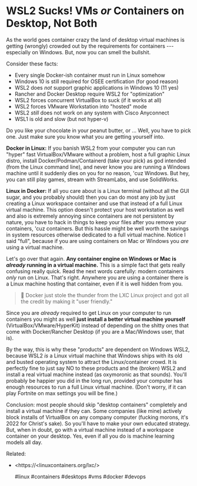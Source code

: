 # WSL2 Sucks! VMs *or* Containers on Desktop, Not Both

As the world goes container crazy the land of desktop virtual machines
is getting (wrongly) crowded out by the requirements for containers ---
especially on Windows. But, now you can smell the bullshit.

Consider these facts:

* Every single Docker-ish container must run in Linux somehow
* Windows 10 is still required for OSEE certification (for good reason)
* WSL2 does *not* support graphic applications in Windows 10 (11 yes)
* Rancher and Docker Desktop require WSL2 for "optimization"
* WSL2 forces concurrent VirtualBox to suck (if it works at all)
* WSL2 forces VMware Workstation into "hosted" mode
* WSL2 *still* does not work on any system with Cisco Anyconnect
* WSL1 is old and slow (but not hyper-v)

Do you like your chocolate in your peanut butter, or ... Well, you have
to pick one. Just make sure you know what you are getting yourself into.

**Docker in Linux:** If you banish WSL2 from your computer you can run
"hyper" fast VirtualBox/VMware without a problem, host a full graphic
Linux distro, install Docker/Podman/Containerd (take your pick) as god
intended (from the Linux command line), and never know you are running a
Windows machine until it suddenly dies on you for no reason, 'cuz
Windows. But hey, you can still play games, stream with StreamLabs, and
use SolidWorks.

**Linux in Docker:** If all you care about is a Linux terminal (without
all the GUI sugar, and you probably should) then you can do most any job
by just creating a Linux workspace container and use that instead of a
full Linux virtual machine. This option doesn't protect your host
workstation as well and also is extremely annoying since containers are
not persistent by nature, you have to hack in things to keep your files
after you remove your containers, 'cuz containers. But this hassle might
be well worth the savings in system resources otherwise dedicated to a
full virtual machine. Notice I said "full", because if you are using
containers on Mac or Windows you *are* using a virtual machine.

Let's go over that again. **Any container engine on Windows or Mac is
*already* running in a virtual machine.** This is a simple fact that
gets really confusing really quick. Read the next words carefully:
modern containers *only* run on Linux. That's right. Anywhere you are
using a container there is a Linux machine hosting that container, even
if it is well hidden from you. 

> 🤬
> Docker just stole the thunder from the LXC Linux project and got all
> the credit by making it "user friendly."

Since you are *already* required to get Linux on your computer to run
containers you might as well **just install a better virtual machine
yourself** (VirtualBox/VMware/HyperKit) instead of depending on the shitty
ones that come with Docker/Rancher Desktop (if you are a Mac/Windows
user, that is). 

By the way, this is why these "products" are dependent on Windows WSL2,
because WSL2 *is* a Linux virtual machine that Windows ships with its
old and busted operating system to attract the Linux/container crowd. It
is perfectly fine to just say NO to these products and the (broken)
WSL2 and install a real virtual machine instead (as oxymoronic as that
sounds). You'll probably be happier you did in the long run, provided
your computer has enough resources to run a full Linux virtual machine.
(Don't worry, if it can play Fortnite on max settings you will be fine.)

Conclusion: most people should skip "desktop containers" completely and
install a virtual machine if they can. Some companies (like mine)
actively block installs of VirtualBox on any company computer (fucking
morons, it's 2022 for Christ's sake). So you'll have to make your own
educated strategy. But, when in doubt, go with a virtual machine instead
of a workspace container on your desktop. Yes, even if all you do is
machine learning models all day.

Related:

* <https://<linuxcontainers.org/lxc/>

    #linux #containers #desktops #vms #docker #devops
